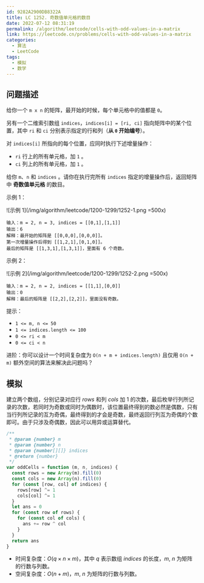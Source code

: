 ```yaml
---
id: 9282A2900DB8322A
title: LC 1252. 奇数值单元格的数目
date: 2022-07-12 08:31:19
permalink: /algorithm/leetcode/cells-with-odd-values-in-a-matrix
link: https://leetcode.cn/problems/cells-with-odd-values-in-a-matrix
categories:
  - 算法
  - LeetCode
tags:
  - 模拟
  - 数学
---
```


<Level :type='1'/>

## 问题描述

给你一个 `m x n` 的矩阵，最开始的时候，每个单元格中的值都是 `0`。

另有一个二维索引数组 `indices`，`indices[i] = [ri, ci]` 指向矩阵中的某个位置，其中 `ri` 和 `ci` 分别表示指定的行和列（**从 `0` 开始编号**）。

对 `indices[i]` 所指向的每个位置，应同时执行下述增量操作：

- `ri` 行上的所有单元格，加 `1` 。
- `ci` 列上的所有单元格，加 `1` 。

给你 `m`、`n` 和 `indices` 。请你在执行完所有 `indices` 指定的增量操作后，返回矩阵中 **奇数值单元格** 的数目。

示例 1：

![示例 1](/img/algorithm/leetcode/1200-1299/1252-1.png =500x)

```text
输入：m = 2, n = 3, indices = [[0,1],[1,1]]
输出：6
解释：最开始的矩阵是 [[0,0,0],[0,0,0]]。
第一次增量操作后得到 [[1,2,1],[0,1,0]]。
最后的矩阵是 [[1,3,1],[1,3,1]]，里面有 6 个奇数。
```

示例 2：

![示例 2](/img/algorithm/leetcode/1200-1299/1252-2.png =500x)

```text
输入：m = 2, n = 2, indices = [[1,1],[0,0]]
输出：0
解释：最后的矩阵是 [[2,2],[2,2]]，里面没有奇数。
```

提示：

- `1 <= m, n <= 50`
- `1 <= indices.length <= 100`
- `0 <= ri < m`
- `0 <= ci < n`

进阶：你可以设计一个时间复杂度为 `O(n + m + indices.length)` 且仅用 `O(n + m)` 额外空间的算法来解决此问题吗？

## 模拟

建立两个数组，分别记录对应行 $rows$ 和列 $cols$ 加 $1$ 的次数，最后枚举行列所记录的次数，若同时为奇数或同时为偶数时，该位置最终得到的数必然是偶数，只有当行列所记录的互为奇偶，最终得到的才会是奇数，最终返回行列互为奇偶的个数即可。由于只涉及奇偶数，因此可以用异或运算替代。

```javascript
/**
 * @param {number} m
 * @param {number} n
 * @param {number[][]} indices
 * @return {number}
 */
var oddCells = function (m, n, indices) {
  const rows = new Array(m).fill(0)
  const cols = new Array(n).fill(0)
  for (const [row, col] of indices) {
    rows[row] ^= 1
    cols[col] ^= 1
  }
  let ans = 0
  for (const row of rows) {
    for (const col of cols) {
      ans += row ^ col
    }
  }
  return ans
}
```

- 时间复杂度：$O(q \times n \times m)$，其中 $q$ 表示数组 $indices$ 的长度，$m$, $n$ 为矩阵的行数与列数。
- 空间复杂度：$O(n + m)$，$m$, $n$ 为矩阵的行数与列数。
